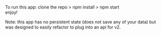 To run this app:
clone the repo > npm install > npm start  
enjoy!

Note: this app has no persistent state (does not save any of your data) but was designed to easily refactor to plug into an api for v2.

